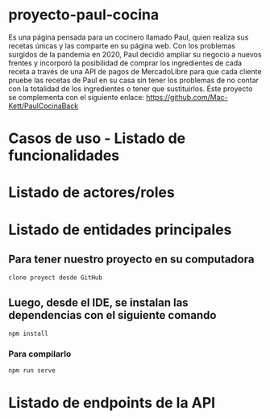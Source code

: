 # proyecto-paul-cocina
Es una página pensada para un cocinero llamado Paul, quien realiza sus recetas únicas y las comparte en su página web. Con los problemas surgidos de la pandemia en 2020, Paul decidió ampliar su negocio a nuevos frentes y incorporó la posibilidad de comprar los ingredientes de cada receta a través de una API de pagos de MercadoLibre para que cada cliente pruebe las recetas de Paul en su casa sin tener los problemas de no contar con la totalidad de los ingredientes o tener que sustituirlos. Éste proyecto se complementa con el siguiente enlace: https://github.com/Mac-Kett/PaulCocinaBack

# Casos de uso - Listado de funcionalidades

# Listado de actores/roles

# Listado de entidades principales

## Para tener nuestro proyecto en su computadora
```
clone proyect desde GitHub
```

## Luego, desde el IDE, se instalan las dependencias con el siguiente comando
```
npm install
```

### Para compilarlo
```
npm run serve
```

# Listado de endpoints de la API

